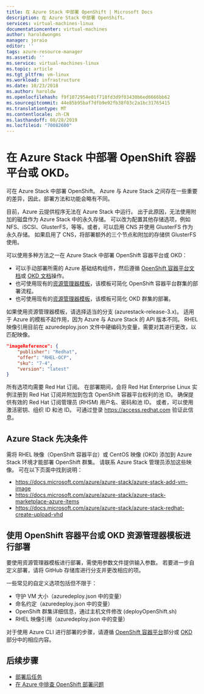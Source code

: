 ```yaml
---
title: 在 Azure Stack 中部署 OpenShift | Microsoft Docs
description: 在 Azure Stack 中部署 OpenShift。
services: virtual-machines-linux
documentationcenter: virtual-machines
author: haroldwongms
manager: joraio
editor: ''
tags: azure-resource-manager
ms.assetid: ''
ms.service: virtual-machines-linux
ms.topic: article
ms.tgt_pltfrm: vm-linux
ms.workload: infrastructure
ms.date: 10/23/2018
ms.author: haroldw
ms.openlocfilehash: f9f1072954e01f718fd3d9f03430b6ed6666bb62
ms.sourcegitcommit: 44e85b95baf7dfb9e92fb38f03c2a1bc31765415
ms.translationtype: MT
ms.contentlocale: zh-CN
ms.lasthandoff: 08/28/2019
ms.locfileid: "70082600"
---
```

# <a name="deploy-openshift-container-platform-or-okd-in-azure-stack"></a>在 Azure Stack 中部署 OpenShift 容器平台或 OKD。

可在 Azure Stack 中部署 OpenShift。 Azure 与 Azure Stack 之间存在一些重要的差异，因此，部署方法和功能会略有不同。

目前，Azure 云提供程序无法在 Azure Stack 中运行。 出于此原因，无法使用附加的磁盘作为 Azure Stack 中的永久存储。 可以改为配置其他存储选项，例如 NFS、iSCSI、GlusterFS，等等。或者，可以启用 CNS 并使用 GlusterFS 作为永久存储。 如果启用了 CNS，将部署额外的三个节点和附加的存储供 GlusterFS 使用。

可以使用多种方法之一在 Azure Stack 中部署 OpenShift 容器平台或 OKD：

- 可以手动部署所需的 Azure 基础结构组件，然后遵循 [OpenShift 容器平台文档](https://docs.openshift.com/container-platform)或 [OKD 文档](https://docs.okd.io)操作。
- 也可使用现有的[资源管理器模板](https://github.com/Microsoft/openshift-container-platform/)，该模板可简化 OpenShift 容器平台群集的部署流程。
- 也可使用现有的[资源管理器模板](https://github.com/Microsoft/openshift-origin)，该模板可简化 OKD 群集的部署。

如果使用资源管理器模板，请选择适当的分支 (azurestack-release-3.x)。 适用于 Azure 的模板不起作用，因为 Azure 与 Azure Stack 的 API 版本不同。 RHEL 映像引用目前在 azuredeploy.json 文件中硬编码为变量，需要对其进行更改，以匹配映像。

```json
"imageReference": {
    "publisher": "Redhat",
    "offer": "RHEL-OCP",
    "sku": "7-4",
    "version": "latest"
}
```

所有选项均需要 Red Hat 订阅。 在部署期间，会将 Red Hat Enterprise Linux 实例注册到 Red Hat 订阅并附加到包含 OpenShift 容器平台权利的池 ID。
确保提供有效的 Red Hat 订阅管理员 (RHSM) 用户名、密码和池 ID。 或者，可以使用激活密钥、组织 ID 和池 ID。  可通过登录 https://access.redhat.com 验证此信息。

## <a name="azure-stack-prerequisites"></a>Azure Stack 先决条件

需将 RHEL 映像（OpenShift 容器平台）或 CentOS 映像 (OKD) 添加到 Azure Stack 环境才能部署 OpenShift 群集。 请联系 Azure Stack 管理员添加这些映像。 可在以下页面中找到说明：

- https://docs.microsoft.com/azure/azure-stack/azure-stack-add-vm-image
- https://docs.microsoft.com/azure/azure-stack/azure-stack-marketplace-azure-items
- https://docs.microsoft.com/azure/azure-stack/azure-stack-redhat-create-upload-vhd

## <a name="deploy-by-using-the-openshift-container-platform-or-okd-resource-manager-template"></a>使用 OpenShift 容器平台或 OKD 资源管理器模板进行部署

要使用资源管理器模板进行部署，需使用参数文件提供输入参数。 若要进一步自定义部署，请将 GitHub 存储库进行分支并更改相应的项。

一些常见的自定义选项包括但不限于：

- 守护 VM 大小（azuredeploy.json 中的变量）
- 命名约定（azuredeploy.json 中的变量）
- OpenShift 群集详细信息，通过主机文件修改 (deployOpenShift.sh)
- RHEL 映像引用（azuredeploy.json 中的变量）

对于使用 Azure CLI 进行部署的步骤，请遵循 [OpenShift 容器平台](./openshift-container-platform.md)部分或 [OKD](./openshift-okd.md) 部分中的相应内容。

## <a name="next-steps"></a>后续步骤

- [部署后任务](./openshift-post-deployment.md)
- [在 Azure 中排查 OpenShift 部署问题](./openshift-troubleshooting.md)
